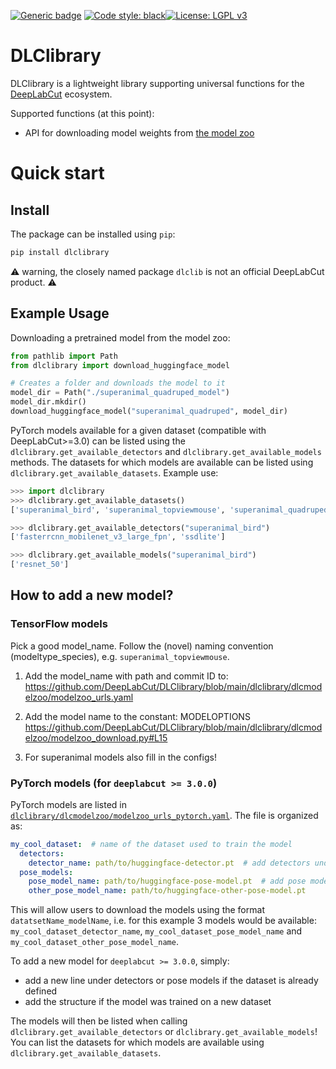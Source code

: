 [![Generic badge](https://img.shields.io/badge/Contributions-Welcome-brightgreen.svg)](README.md)
<a href="https://github.com/psf/black"><img alt="Code style: black" src="https://img.shields.io/badge/code%20style-black-000000.svg"></a>[![License: LGPL v3](https://img.shields.io/badge/License-LGPL%20v3-blue.svg)](https://www.gnu.org/licenses/lgpl-3.0)

# DLClibrary

DLClibrary is a lightweight library supporting universal functions for the [DeepLabCut](https://github.com/DeepLabCut/DeepLabCut) ecosystem.

Supported functions (at this point):

- API for downloading model weights from [the model zoo](http://www.mackenziemathislab.org/dlc-modelzoo)

# Quick start

## Install

The package can be installed using `pip`:

```bash
pip install dlclibrary
```

:warning: warning, the closely named package `dlclib` is not an official DeepLabCut product. :warning:

## Example Usage

Downloading a pretrained model from the model zoo:

```python
from pathlib import Path
from dlclibrary import download_huggingface_model

# Creates a folder and downloads the model to it
model_dir = Path("./superanimal_quadruped_model")
model_dir.mkdir()
download_huggingface_model("superanimal_quadruped", model_dir)
```

PyTorch models available for a given dataset (compatible with DeepLabCut>=3.0) can be 
listed using the `dlclibrary.get_available_detectors` and 
`dlclibrary.get_available_models` methods. The datasets for which models are available
can be listed using `dlclibrary.get_available_datasets`. Example use:

```python
>>> import dlclibrary
>>> dlclibrary.get_available_datasets()
['superanimal_bird', 'superanimal_topviewmouse', 'superanimal_quadruped']

>>> dlclibrary.get_available_detectors("superanimal_bird")
['fasterrcnn_mobilenet_v3_large_fpn', 'ssdlite']

>>> dlclibrary.get_available_models("superanimal_bird")
['resnet_50']
```


## How to add a new model?

### TensorFlow models

Pick a good model_name. Follow the (novel) naming convention (modeltype_species), e.g. ```superanimal_topviewmouse```.  

1. Add the model_name with path and commit ID to: https://github.com/DeepLabCut/DLClibrary/blob/main/dlclibrary/dlcmodelzoo/modelzoo_urls.yaml

2. Add the model name to the constant: MODELOPTIONS
https://github.com/DeepLabCut/DLClibrary/blob/main/dlclibrary/dlcmodelzoo/modelzoo_download.py#L15

3. For superanimal models also fill in the configs!

### PyTorch models (for `deeplabcut >= 3.0.0`)

PyTorch models are listed in [`dlclibrary/dlcmodelzoo/modelzoo_urls_pytorch.yaml`](
https://github.com/DeepLabCut/DLClibrary/blob/main/dlclibrary/dlcmodelzoo/modelzoo_urls_pytorch.yaml
). The file is organized as:

```yaml
my_cool_dataset:  # name of the dataset used to train the model
  detectors:
    detector_name: path/to/huggingface-detector.pt  # add detectors under `detector`
  pose_models:
    pose_model_name: path/to/huggingface-pose-model.pt  # add pose models under `pose_models`
    other_pose_model_name: path/to/huggingface-other-pose-model.pt
```

This will allow users to download the models using the format `datatsetName_modelName`,
i.e. for this example 3 models would be available: `my_cool_dataset_detector_name`,
`my_cool_dataset_pose_model_name` and `my_cool_dataset_other_pose_model_name`.

To add a new model for `deeplabcut >= 3.0.0`, simply:

- add a new line under detectors or pose models if the dataset is already defined
- add the structure if the model was trained on a new dataset 

The models will then be listed when calling `dlclibrary.get_available_detectors` or
`dlclibrary.get_available_models`! You can list the datasets for which models are 
available using `dlclibrary.get_available_datasets`.
